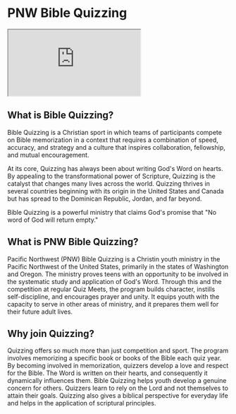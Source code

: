 # PNW Bible Quizzing

<iframe
    class="youtube"
    src="https://www.youtube.com/embed/3kiATsWA9kE"
    allow="accelerometer; autoplay; encrypted-media; gyroscope; picture-in-picture"
    allowfullscreen></iframe>

## What is Bible Quizzing?

Bible Quizzing is a Christian sport in which teams of participants compete on
Bible memorization in a context that requires a combination of speed, accuracy,
and strategy and a culture that inspires collaboration, fellowship, and mutual
encouragement.


At its core, Quizzing has always been about writing God's Word on hearts. By
appealing to the transformational power of Scripture, Quizzing is the catalyst
that changes many lives across the world. Quizzing thrives in several countries
beginning with its origin in the United States and Canada but has spread to the
Dominican Republic, Jordan, and far beyond.

Bible Quizzing is a powerful ministry that claims God's promise that "No word of
God will return empty."

## What is PNW Bible Quizzing?

Pacific Northwest (PNW) Bible Quizzing is a Christin youth ministry in the
Pacific Northwest of the United States, primarily in the states of Washington
and Oregon. The ministry proves teens with an opportunity to be involved in the
systematic study and application of God's Word. Through this and the competition
at regular Quiz Meets, the program builds character, instills self-discipline,
and encourages prayer and unity. It equips youth with the capacity to serve in
other areas of ministry, and it prepares them well for their future adult lives.

## Why join Quizzing?

Quizzing offers so much more than just competition and sport. The program
involves memorizing a specific book or books of the Bible each quiz year. By
becoming involved in memorization, quizzers develop a love and respect for the
Bible. The Word is written on their hearts, and consequently it dynamically
influences them. Bible Quizzing helps youth develop a genuine concern for
others. Quizzers learn to rely on the Lord and not themselves to attain their
goals. Quizzing also gives a biblical perspective for everyday life and helps in
the application of scriptural principles.
